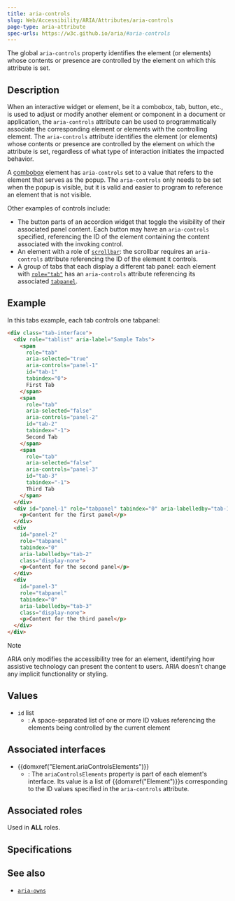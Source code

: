 ```yaml
---
title: aria-controls
slug: Web/Accessibility/ARIA/Attributes/aria-controls
page-type: aria-attribute
spec-urls: https://w3c.github.io/aria/#aria-controls
---
```




The global `aria-controls` property identifies the element (or elements) whose contents or presence are controlled by the element on which this attribute is set.

## Description

When an interactive widget or element, be it a combobox, tab, button, etc., is used to adjust or modify another element or component in a document or application, the `aria-controls` attribute can be used to programmatically associate the corresponding element or elements with the controlling element. The `aria-controls` attribute identifies the element (or elements) whose contents or presence are controlled by the element on which the attribute is set, regardless of what type of interaction initiates the impacted behavior.

A [combobox](/Web/Accessibility/ARIA/Roles/combobox_role) element has `aria-controls` set to a value that refers to the element that serves as the popup. The `aria-controls` only needs to be set when the popup is visible, but it is valid and easier to program to reference an element that is not visible.

Other examples of controls include:

- The button parts of an accordion widget that toggle the visibility of their associated panel content. Each button may have an `aria-controls` specified, referencing the ID of the element containing the content associated with the invoking control.
- An element with a role of [`scrollbar`](/Web/Accessibility/ARIA/Roles/scrollbar_role): the scrollbar requires an `aria-controls` attribute referencing the ID of the element it controls.
- A group of tabs that each display a different tab panel: each element with [`role="tab"`](/Web/Accessibility/ARIA/Roles/tab_role) has an `aria-controls` attribute referencing its associated [`tabpanel`](/Web/Accessibility/ARIA/Roles/tabpanel_role).

## Example

In this tabs example, each tab controls one tabpanel:

```html
<div class="tab-interface">
  <div role="tablist" aria-label="Sample Tabs">
    <span
      role="tab"
      aria-selected="true"
      aria-controls="panel-1"
      id="tab-1"
      tabindex="0">
      First Tab
    </span>
    <span
      role="tab"
      aria-selected="false"
      aria-controls="panel-2"
      id="tab-2"
      tabindex="-1">
      Second Tab
    </span>
    <span
      role="tab"
      aria-selected="false"
      aria-controls="panel-3"
      id="tab-3"
      tabindex="-1">
      Third Tab
    </span>
  </div>
  <div id="panel-1" role="tabpanel" tabindex="0" aria-labelledby="tab-1">
    <p>Content for the first panel</p>
  </div>
  <div
    id="panel-2"
    role="tabpanel"
    tabindex="0"
    aria-labelledby="tab-2"
    class="display-none">
    <p>Content for the second panel</p>
  </div>
  <div
    id="panel-3"
    role="tabpanel"
    tabindex="0"
    aria-labelledby="tab-3"
    class="display-none">
    <p>Content for the third panel</p>
  </div>
</div>
```

> [!NOTE]
> ARIA only modifies the accessibility tree for an element, identifying how assistive technology can present the content to users. ARIA doesn't change any implicit functionality or styling.

## Values

- `id` list
  - : A space-separated list of one or more ID values referencing the elements being controlled by the current element

## Associated interfaces

- {{domxref("Element.ariaControlsElements")}}
  - : The `ariaControlsElements` property is part of each element's interface. Its value is a list of {{domxref("Element")}}s corresponding to the ID values specified in the `aria-controls` attribute.

## Associated roles

Used in **ALL** roles.

## Specifications



## See also

- [`aria-owns`](/Web/Accessibility/ARIA/Attributes/aria-owns)
